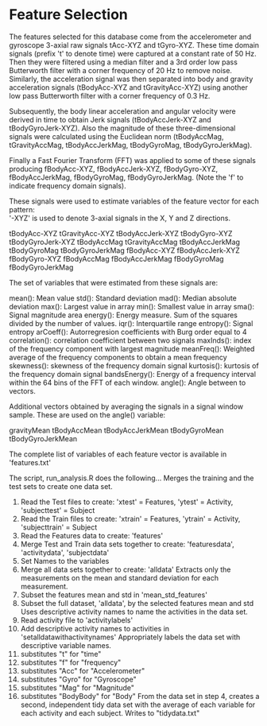 Feature Selection 
=================

The features selected for this database come from the accelerometer and gyroscope 3-axial raw signals tAcc-XYZ and tGyro-XYZ. These time domain signals (prefix 't' to denote time) were captured at a constant rate of 50 Hz. Then they were filtered using a median filter and a 3rd order low pass Butterworth filter with a corner frequency of 20 Hz to remove noise. Similarly, the acceleration signal was then separated into body and gravity acceleration signals (tBodyAcc-XYZ and tGravityAcc-XYZ) using another low pass Butterworth filter with a corner frequency of 0.3 Hz. 

Subsequently, the body linear acceleration and angular velocity were derived in time to obtain Jerk signals (tBodyAccJerk-XYZ and tBodyGyroJerk-XYZ). Also the magnitude of these three-dimensional signals were calculated using the Euclidean norm (tBodyAccMag, tGravityAccMag, tBodyAccJerkMag, tBodyGyroMag, tBodyGyroJerkMag). 

Finally a Fast Fourier Transform (FFT) was applied to some of these signals producing fBodyAcc-XYZ, fBodyAccJerk-XYZ, fBodyGyro-XYZ, fBodyAccJerkMag, fBodyGyroMag, fBodyGyroJerkMag. (Note the 'f' to indicate frequency domain signals). 

These signals were used to estimate variables of the feature vector for each pattern:  
'-XYZ' is used to denote 3-axial signals in the X, Y and Z directions.

tBodyAcc-XYZ
tGravityAcc-XYZ
tBodyAccJerk-XYZ
tBodyGyro-XYZ
tBodyGyroJerk-XYZ
tBodyAccMag
tGravityAccMag
tBodyAccJerkMag
tBodyGyroMag
tBodyGyroJerkMag
fBodyAcc-XYZ
fBodyAccJerk-XYZ
fBodyGyro-XYZ
fBodyAccMag
fBodyAccJerkMag
fBodyGyroMag
fBodyGyroJerkMag

The set of variables that were estimated from these signals are: 

mean(): Mean value
std(): Standard deviation
mad(): Median absolute deviation 
max(): Largest value in array
min(): Smallest value in array
sma(): Signal magnitude area
energy(): Energy measure. Sum of the squares divided by the number of values. 
iqr(): Interquartile range 
entropy(): Signal entropy
arCoeff(): Autorregresion coefficients with Burg order equal to 4
correlation(): correlation coefficient between two signals
maxInds(): index of the frequency component with largest magnitude
meanFreq(): Weighted average of the frequency components to obtain a mean frequency
skewness(): skewness of the frequency domain signal 
kurtosis(): kurtosis of the frequency domain signal 
bandsEnergy(): Energy of a frequency interval within the 64 bins of the FFT of each window.
angle(): Angle between to vectors.

Additional vectors obtained by averaging the signals in a signal window sample. These are used on the angle() variable:

gravityMean
tBodyAccMean
tBodyAccJerkMean
tBodyGyroMean
tBodyGyroJerkMean

The complete list of variables of each feature vector is available in 'features.txt'


The script, run_analysis.R does the following...
Merges the training and the test sets to create one data set.
  1. Read the Test files to create: 'xtest' = Features, 'ytest' = Activity, 'subjecttest' = Subject
  2. Read the Train files to create: 'xtrain' = Features, 'ytrain' = Activity, 'subjecttrain' = Subject
  3. Read the Features data to create: 'features'
  4. Merge Test and Train data sets together to create: 'featuresdata', 'activitydata', 'subjectdata'
  5. Set Names to the variables
  6. Merge all data sets together to create: 'alldata'
Extracts only the measurements on the mean and standard deviation for each measurement.
  1. Subset the features mean and std in 'mean_std_features'
  2. Subset the full dataset, 'alldata', by the selected features mean and std
Uses descriptive activity names to name the activities in the data set.
  1. Read activity file to 'activitylabels'
  2. Add descriptive activity names to activities in 'setalldatawithactivitynames'
Appropriately labels the data set with descriptive variable names.
  1. substitutes "t" for "time"
  2. substitutes "f" for "frequency"
  3. substitutes "Acc" for "Accelerometer"
  4. substitutes "Gyro" for "Gyroscope"
  5. substitutes "Mag" for "Magnitude"
  6. substitutes "BodyBody" for "Body"
From the data set in step 4, creates a second, independent tidy data set with the average of each variable for each activity and each subject. Writes to "tidydata.txt"
